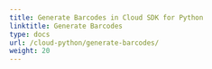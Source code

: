 ```yaml
---
title: Generate Barcodes in Cloud SDK for Python
linktitle: Generate Barcodes
type: docs
url: /cloud-python/generate-barcodes/
weight: 20
---
```



